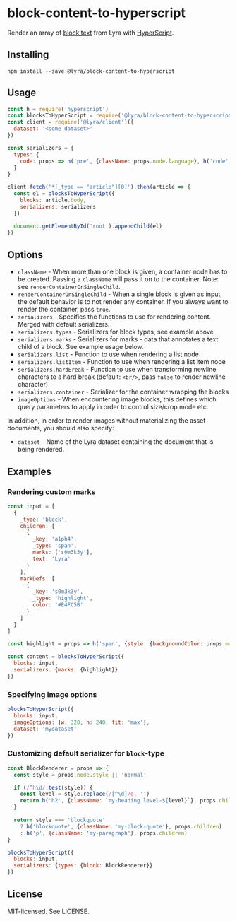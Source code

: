 # block-content-to-hyperscript

Render an array of [block text](https://www.vegapublish.com/docs/schema-types/block-type) from Lyra with [HyperScript](https://github.com/hyperhype/hyperscript).

## Installing

```
npm install --save @lyra/block-content-to-hyperscript
```

## Usage

```js
const h = require('hyperscript')
const blocksToHyperScript = require('@lyra/block-content-to-hyperscript')
const client = require('@lyra/client')({
  dataset: '<some dataset>'
})

const serializers = {
  types: {
    code: props => h('pre', {className: props.node.language}, h('code', props.node.code))
  }
}

client.fetch('*[_type == "article"][0]').then(article => {
  const el = blocksToHyperScript({
    blocks: article.body,
    serializers: serializers
  })

  document.getElementById('root').appendChild(el)
})
```

## Options

- `className` - When more than one block is given, a container node has to be created. Passing a `className` will pass it on to the container. Note: see `renderContainerOnSingleChild`.
- `renderContainerOnSingleChild` - When a single block is given as input, the default behavior is to not render any container. If you always want to render the container, pass `true`.
- `serializers` - Specifies the functions to use for rendering content. Merged with default serializers.
- `serializers.types` - Serializers for block types, see example above
- `serializers.marks` - Serializers for marks - data that annotates a text child of a block. See example usage below.
- `serializers.list` - Function to use when rendering a list node
- `serializers.listItem` - Function to use when rendering a list item node
- `serializers.hardBreak` - Function to use when transforming newline characters to a hard break (default: `<br/>`, pass `false` to render newline character)
- `serializers.container` - Serializer for the container wrapping the blocks
- `imageOptions` - When encountering image blocks, this defines which query parameters to apply in order to control size/crop mode etc.

In addition, in order to render images without materializing the asset documents, you should also specify:

- `dataset` - Name of the Lyra dataset containing the document that is being rendered.

## Examples

### Rendering custom marks

```js
const input = [
  {
    _type: 'block',
    children: [
      {
        _key: 'a1ph4',
        _type: 'span',
        marks: ['s0m3k3y'],
        text: 'Lyra'
      }
    ],
    markDefs: [
      {
        _key: 's0m3k3y',
        _type: 'highlight',
        color: '#E4FC5B'
      }
    ]
  }
]

const highlight = props => h('span', {style: {backgroundColor: props.mark.color}}, props.children)

const content = blocksToHyperScript({
  blocks: input,
  serializers: {marks: {highlight}}
})
```

### Specifying image options

```js
blocksToHyperScript({
  blocks: input,
  imageOptions: {w: 320, h: 240, fit: 'max'},
  dataset: 'mydataset'
})
```

### Customizing default serializer for `block`-type

```js
const BlockRenderer = props => {
  const style = props.node.style || 'normal'

  if (/^h\d/.test(style)) {
    const level = style.replace(/[^\d]/g, '')
    return h('h2', {className: `my-heading level-${level}`}, props.children)
  }

  return style === 'blockquote'
    ? h('blockquote', {className: 'my-block-quote'}, props.children)
    : h('p', {className: 'my-paragraph'}, props.children)
}

blocksToHyperScript({
  blocks: input,
  serializers: {types: {block: BlockRenderer}}
})
```

## License

MIT-licensed. See LICENSE.
